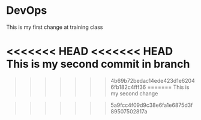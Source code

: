 # DevOps

This is my first change at training class

<<<<<<< HEAD
<<<<<<< HEAD
This is my second commit in branch
=======
>>>>>>> 4b69b72bedac14ede423d1e62046fb182c4fff36
=======
This is my second change

>>>>>>> 5a9fcc4f09d9c38e6fa1e6875d3f89507502817a
